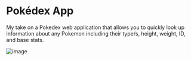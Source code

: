 # Pokédex App
My take on a Pokedex web application that allows you to quickly look up information about any Pokemon including their type/s, height, weight, ID, and base stats.

![image](https://github.com/SimeonTu/pokedex-app/assets/45809363/a5a775f7-696f-412e-8f1d-25b6eb2e5bd0)
